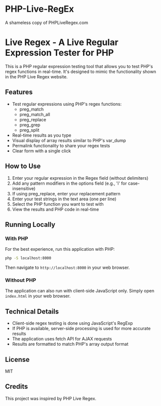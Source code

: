 # PHP-Live-RegEx
A shameless copy of PHPLiveRegex.com

# Live Regex - A Live Regular Expression Tester for PHP

This is a PHP regular expression testing tool that allows you to test PHP's regex functions in real-time. It's designed to mimic the functionality shown in the PHP Live Regex website.

## Features

- Test regular expressions using PHP's regex functions:
  - preg_match
  - preg_match_all
  - preg_replace
  - preg_grep
  - preg_split
- Real-time results as you type
- Visual display of array results similar to PHP's var_dump
- Permalink functionality to share your regex tests
- Clear form with a single click

## How to Use

1. Enter your regular expression in the Regex field (without delimiters)
2. Add any pattern modifiers in the options field (e.g., 'i' for case-insensitive)
3. If using preg_replace, enter your replacement pattern
4. Enter your test strings in the text area (one per line)
5. Select the PHP function you want to test with
6. View the results and PHP code in real-time

## Running Locally

### With PHP

For the best experience, run this application with PHP:

```bash
php -S localhost:8000
```

Then navigate to `http://localhost:8000` in your web browser.

### Without PHP

The application can also run with client-side JavaScript only. Simply open `index.html` in your web browser.

## Technical Details

- Client-side regex testing is done using JavaScript's RegExp
- If PHP is available, server-side processing is used for more accurate results
- The application uses fetch API for AJAX requests
- Results are formatted to match PHP's array output format

## License

MIT

## Credits

This project was inspired by PHP Live Regex.
